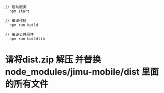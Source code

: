 
```
// 启动服务
  npm start
  
// 编译代码
  npm run build 

// 编译公共组件
  npm run buildlib
```
# 请将dist.zip 解压 并替换 node_modules/jimu-mobile/dist 里面的所有文件